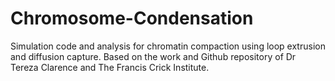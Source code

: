 # Chromosome-Condensation
Simulation code and analysis for chromatin compaction using loop extrusion and diffusion capture. Based on the work and Github repository of Dr Tereza Clarence and The Francis Crick Institute.
